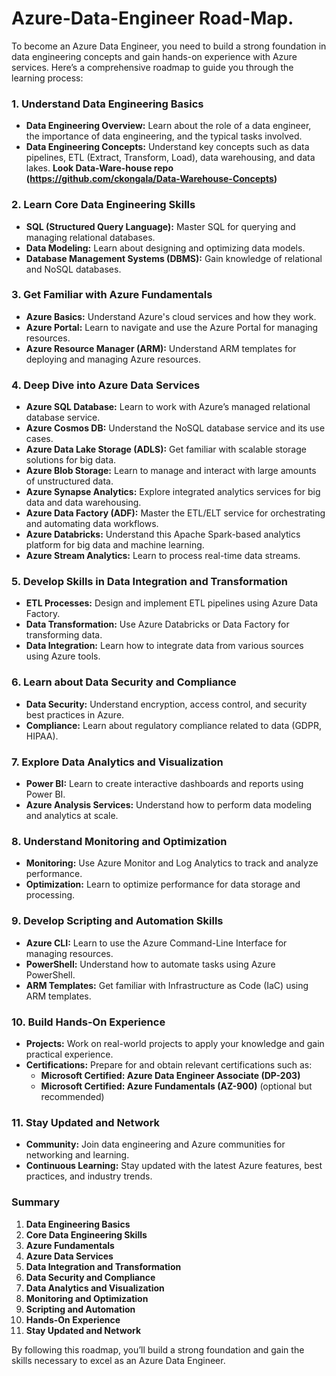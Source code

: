 # Azure-Data-Engineer Road-Map.
To become an Azure Data Engineer, you need to build a strong foundation in data engineering concepts and gain hands-on experience with Azure services. Here’s a comprehensive roadmap to guide you through the learning process:

### 1. **Understand Data Engineering Basics**
   - **Data Engineering Overview:** Learn about the role of a data engineer, the importance of data engineering, and the typical tasks involved.
   - **Data Engineering Concepts:** Understand key concepts such as data pipelines, ETL (Extract, Transform, Load), data warehousing, and data lakes.
**Look Data-Ware-house repo (https://github.com/ckongala/Data-Warehouse-Concepts)**

### 2. **Learn Core Data Engineering Skills**
   - **SQL (Structured Query Language):** Master SQL for querying and managing relational databases.
   - **Data Modeling:** Learn about designing and optimizing data models.
   - **Database Management Systems (DBMS):** Gain knowledge of relational and NoSQL databases.

### 3. **Get Familiar with Azure Fundamentals**
   - **Azure Basics:** Understand Azure's cloud services and how they work.
   - **Azure Portal:** Learn to navigate and use the Azure Portal for managing resources.
   - **Azure Resource Manager (ARM):** Understand ARM templates for deploying and managing Azure resources.

### 4. **Deep Dive into Azure Data Services**
   - **Azure SQL Database:** Learn to work with Azure’s managed relational database service.
   - **Azure Cosmos DB:** Understand the NoSQL database service and its use cases.
   - **Azure Data Lake Storage (ADLS):** Get familiar with scalable storage solutions for big data.
   - **Azure Blob Storage:** Learn to manage and interact with large amounts of unstructured data.
   - **Azure Synapse Analytics:** Explore integrated analytics services for big data and data warehousing.
   - **Azure Data Factory (ADF):** Master the ETL/ELT service for orchestrating and automating data workflows.
   - **Azure Databricks:** Understand this Apache Spark-based analytics platform for big data and machine learning.
   - **Azure Stream Analytics:** Learn to process real-time data streams.

### 5. **Develop Skills in Data Integration and Transformation**
   - **ETL Processes:** Design and implement ETL pipelines using Azure Data Factory.
   - **Data Transformation:** Use Azure Databricks or Data Factory for transforming data.
   - **Data Integration:** Learn how to integrate data from various sources using Azure tools.

### 6. **Learn about Data Security and Compliance**
   - **Data Security:** Understand encryption, access control, and security best practices in Azure.
   - **Compliance:** Learn about regulatory compliance related to data (GDPR, HIPAA).

### 7. **Explore Data Analytics and Visualization**
   - **Power BI:** Learn to create interactive dashboards and reports using Power BI.
   - **Azure Analysis Services:** Understand how to perform data modeling and analytics at scale.

### 8. **Understand Monitoring and Optimization**
   - **Monitoring:** Use Azure Monitor and Log Analytics to track and analyze performance.
   - **Optimization:** Learn to optimize performance for data storage and processing.

### 9. **Develop Scripting and Automation Skills**
   - **Azure CLI:** Learn to use the Azure Command-Line Interface for managing resources.
   - **PowerShell:** Understand how to automate tasks using Azure PowerShell.
   - **ARM Templates:** Get familiar with Infrastructure as Code (IaC) using ARM templates.

### 10. **Build Hands-On Experience**
   - **Projects:** Work on real-world projects to apply your knowledge and gain practical experience.
   - **Certifications:** Prepare for and obtain relevant certifications such as:
     - **Microsoft Certified: Azure Data Engineer Associate (DP-203)**
     - **Microsoft Certified: Azure Fundamentals (AZ-900)** (optional but recommended)

### 11. **Stay Updated and Network**
   - **Community:** Join data engineering and Azure communities for networking and learning.
   - **Continuous Learning:** Stay updated with the latest Azure features, best practices, and industry trends.

### Summary
1. **Data Engineering Basics**
2. **Core Data Engineering Skills**
3. **Azure Fundamentals**
4. **Azure Data Services**
5. **Data Integration and Transformation**
6. **Data Security and Compliance**
7. **Data Analytics and Visualization**
8. **Monitoring and Optimization**
9. **Scripting and Automation**
10. **Hands-On Experience**
11. **Stay Updated and Network**

By following this roadmap, you’ll build a strong foundation and gain the skills necessary to excel as an Azure Data Engineer.
